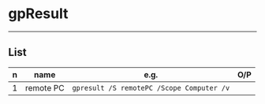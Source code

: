 # gpResult

---

## List
|n|name|e.g.|O/P|
|-|----|----|---|
|1|remote PC|`gpresult /S remotePC /Scope Computer /v`||
